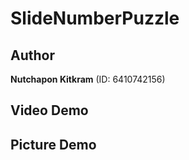 # SlideNumberPuzzle

## Author
  **Nutchapon Kitkram** (ID: 6410742156)

## Video Demo

## Picture Demo
